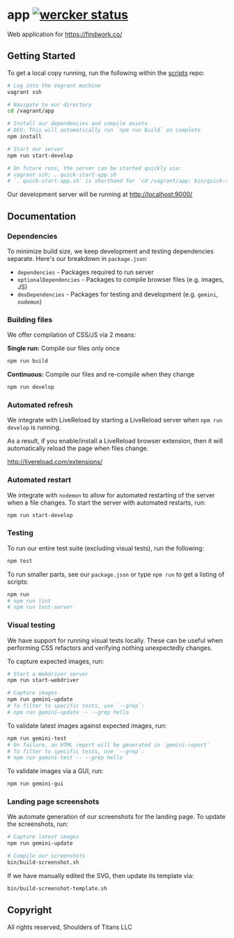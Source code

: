 # app [![wercker status](https://app.wercker.com/status/11dd669e8306e37c6bfbc982316d9267/s/master)](https://app.wercker.com/project/bykey/11dd669e8306e37c6bfbc982316d9267)
Web application for https://findwork.co/

## Getting Started
To get a local copy running, run the following within the [scripts][] repo:

```bash
# Log into the Vagrant machine
vagrant ssh

# Navigate to our directory
cd /vagrant/app

# Install our dependencies and compile assets
# DEV: This will automatically run `npm run build` on complete
npm install

# Start our server
npm run start-develop

# On future runs, the server can be started quickly via:
# vagrant ssh; . quick-start-app.sh
# `. quick-start-app.sh` is shorthand for `cd /vagrant/app; bin/quick-start.sh`
```

Our development server will be running at <http://localhost:9000/>

[scripts]: https://github.com/twolfson/find-work-scripts

## Documentation
### Dependencies
To minimize build size, we keep development and testing dependencies separate. Here's our breakdown in `package.json`:

- `dependencies` - Packages required to run server
- `optionalDependencies` - Packages to compile browser files (e.g. images, JS)
- `devDependencies` - Packages for testing and development (e.g. `gemini`, `nodemon`)

### Building files
We offer compilation of CSS/JS via 2 means:

**Single run:** Compile our files only once

```bash
npm run build
```

**Continuous:** Compile our files and re-compile when they change

```bash
npm run develop
```

### Automated refresh
We integrate with LiveReload by starting a LiveReload server when `npm run develop` is running.

As a result, if you enable/install a LiveReload browser extension, then it will automatically reload the page when files change.

http://livereload.com/extensions/

### Automated restart
We integrate with `nodemon` to allow for automated restarting of the server when a file changes. To start the server with automated restarts, run:

```bash
npm run start-develop
```

### Testing
To run our entire test suite (excluding visual tests), run the following:

```bash
npm test
```

To run smaller parts, see our `package.json` or type `npm run` to get a listing of scripts:

```bash
npm run
# npm run lint
# npm run test-server
```

### Visual testing
We have support for running visual tests locally. These can be useful when performing CSS refactors and verifying nothing unexpectedly changes.

To capture expected images, run:

```bash
# Start a Webdriver server
npm run start-webdriver

# Capture images
npm run gemini-update
# To filter to specific tests, use `--grep`:
# npm run gemini-update -- --grep hello
```

To validate latest images against expected images, run:

```bash
npm run gemini-test
# On failure, an HTML report will be generated in `gemini-report`
# To filter to specific tests, use `--grep`:
# npm run gemini-test -- --grep hello
```

To validate images via a GUI, run:

```bash
npm run gemini-gui
```

### Landing page screenshots
We automate generation of our screenshots for the landing page. To update the screenshots, run:

```bash
# Capture latest images
npm run gemini-update

# Compile our screenshots
bin/build-screenshot.sh
```

If we have manually edited the SVG, then update its template via:

```bash
bin/build-screenshot-template.sh
```

## Copyright
All rights reserved, Shoulders of Titans LLC
